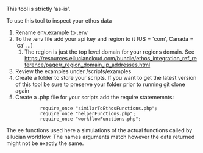 This tool is strictly 'as-is'.

To use this tool to inspect your ethos data

1. Rename env.example to .env
2. To the .env file add your api key and region to it (US  = 'com', Canada = 'ca' ...)
   1. The region is just the top level domain for your regions domain.  See https://resources.elluciancloud.com/bundle/ethos_integration_ref_reference/page/r_region_domain_ip_addresses.html
3. Review the examples under /scripts/examples
4. Create a folder to store your scripts.  If you want to get the latest version of this tool be sure to preserve your folder prior to running git clone again
5. Create a .php file for your scripts add the require statememnts:
   ```<?php
            require_once "similarToEthosFunctions.php";
            require_once "helperFunctions.php";
            require_once "workflowFunctions.php";

The ee functions used here a simulations of the actual functions called by ellucian workflow.
The names arguments match however the data returned might not be exactly the same.
